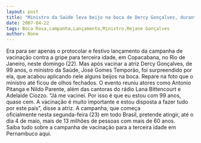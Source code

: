 ```yaml
---
layout: post
title: "Ministro da Saúde leva beijo na boca de Dercy Gonçalves, durante lançamento de campanha"
date: 2007-04-22
tags: Boca Rosa,campanha,Lançamento,Ministro,Rejane Gonçalves
author: None
---
```

Era para ser apenas o protocolar e festivo&nbsp;lançamento da campanha de vacinação contra a gripe para terceira idade, em Copacabana, no Rio de Janeiro, neste domingo (22).
Mas após vacinar a atriz Dercy Gonçalves, de 99 anos,&nbsp;o ministro da Saúde, José Gomes Temporão,&nbsp;foi surpreendido&nbsp;por ela, que acabou aplicando nele alguns beijos na boca.&nbsp;Repare na foto que o ministro até ficou de olhos fechados.
O evento reuniu atores como Antonio Pitanga e Nildo Parente, além das cantoras do rádio Lana Bittencourt e Adelaide Ciozzo.
“Já me vacinei. Por isso é que eu estou com 99 anos, quase cem. A vacinação é muito importante e estou disposta a fazer tudo por este país”, disse a atriz. A campanha, que começa oficialmente&nbsp;nesta&nbsp;segunda-feira (23) em todo Brasil, pretende atingir, até o dia 4 de maio,&nbsp;mais de 13 milhões de pessoas com mais de 60 anos. 
Saiba&nbsp;tudo sobre a campanha de vacinação para a terceira idade em Pernambuco aqui. 